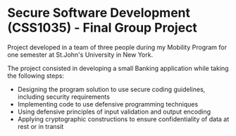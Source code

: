 # Secure Software Development (CSS1035) - Final Group Project 

Project developed in a team of three people during my Mobility Program for one semester at St.John's University in New York.


The project consisted in developing a small Banking application while taking the following steps:

- Designing the program solution to use secure coding guidelines, including security requirements
- Implementing code to use defensive programming techniques
- Using defensive principles of input validation and output encoding
- Applying cryptographic constructions to ensure confidentiality of data at rest or in transit
